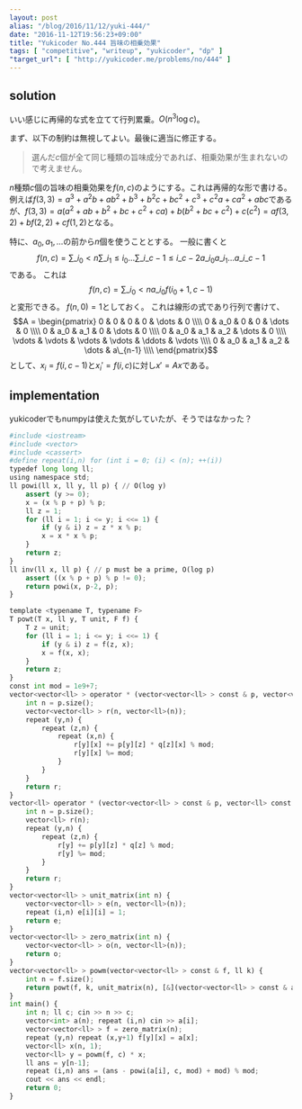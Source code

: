 ```yaml
---
layout: post
alias: "/blog/2016/11/12/yuki-444/"
date: "2016-11-12T19:56:23+09:00"
title: "Yukicoder No.444 旨味の相乗効果"
tags: [ "competitive", "writeup", "yukicoder", "dp" ]
"target_url": [ "http://yukicoder.me/problems/no/444" ]
---
```


## solution

いい感じに再帰的な式を立てて行列累乗。$O(n^3\log c)$。

まず、以下の制約は無視してよい。最後に適当に修正する。

>   選んだ$c$個が全て同じ種類の旨味成分であれば、相乗効果が生まれないので考えません。

$n$種類$c$個の旨味の相乗効果を$f(n,c)$のようにする。これは再帰的な形で書ける。
例えば$f(3,3) = a^3 + a^2b + ab^2 + b^3 + b^2c + bc^2 + c^3 + c^2a + ca^2 + abc$であるが、$f(3,3) = a(a^2 + ab + b^2 + bc + c^2 + ca) + b(b^2 + bc + c^2) + c(c^2) = af(3,2) + bf(2,2) + cf(1,2)$となる。

特に、$a_0, a_1, \dots$の前から$n$個を使うこととする。
一般に書くと$$f(n,c) = \sum\_{i_0 \lt n} \sum\_{i_1 \le i_0} \dots \sum\_{i\_{c-1} \le i\_{c-2}} a\_{i_0} a\_{i_1} \dots a\_{i\_{c-1}}$$である。
これは$$f(n,c) = \sum\_{i_0 \lt n} a\_{i_0} f(i_0+1, c-1)$$と変形できる。
$f(n,0) = 1$としておく。
これは線形の式であり行列で書けて、$$A = \begin{pmatrix}
0 & 0 & 0 & 0 & \dots & 0 \\\\
0 & a_0 & 0 & 0 & \dots & 0 \\\\
0 & a_0 & a_1 & 0 & \dots & 0 \\\\
0 & a_0 & a_1 & a_2 & \dots & 0 \\\\
\vdots & \vdots & \vdots & \vdots & \ddots & \vdots \\\\
0 & a_0 & a_1 & a_2 & \dots & a\_{n-1} \\\\
\end{pmatrix}$$として、$x_i = f(i, c-1)$と$x_i' = f(i, c)$に対し$x' = Ax$である。


## implementation

yukicoderでもnumpyは使えた気がしていたが、そうではなかった？

``` python
#include <iostream>
#include <vector>
#include <cassert>
#define repeat(i,n) for (int i = 0; (i) < (n); ++(i))
typedef long long ll;
using namespace std;
ll powi(ll x, ll y, ll p) { // O(log y)
    assert (y >= 0);
    x = (x % p + p) % p;
    ll z = 1;
    for (ll i = 1; i <= y; i <<= 1) {
        if (y & i) z = z * x % p;
        x = x * x % p;
    }
    return z;
}
ll inv(ll x, ll p) { // p must be a prime, O(log p)
    assert ((x % p + p) % p != 0);
    return powi(x, p-2, p);
}

template <typename T, typename F>
T powt(T x, ll y, T unit, F f) {
    T z = unit;
    for (ll i = 1; i <= y; i <<= 1) {
        if (y & i) z = f(z, x);
        x = f(x, x);
    }
    return z;
}
const int mod = 1e9+7;
vector<vector<ll> > operator * (vector<vector<ll> > const & p, vector<vector<ll> > const & q) {
    int n = p.size();
    vector<vector<ll> > r(n, vector<ll>(n));
    repeat (y,n) {
        repeat (z,n) {
            repeat (x,n) {
                r[y][x] += p[y][z] * q[z][x] % mod;
                r[y][x] %= mod;
            }
        }
    }
    return r;
}
vector<ll> operator * (vector<vector<ll> > const & p, vector<ll> const & q) {
    int n = p.size();
    vector<ll> r(n);
    repeat (y,n) {
        repeat (z,n) {
            r[y] += p[y][z] * q[z] % mod;
            r[y] %= mod;
        }
    }
    return r;
}
vector<vector<ll> > unit_matrix(int n) {
    vector<vector<ll> > e(n, vector<ll>(n));
    repeat (i,n) e[i][i] = 1;
    return e;
}
vector<vector<ll> > zero_matrix(int n) {
    vector<vector<ll> > o(n, vector<ll>(n));
    return o;
}
vector<vector<ll> > powm(vector<vector<ll> > const & f, ll k) {
    int n = f.size();
    return powt(f, k, unit_matrix(n), [&](vector<vector<ll> > const & a, vector<vector<ll> > const & b) { return a * b; });
}
int main() {
    int n; ll c; cin >> n >> c;
    vector<int> a(n); repeat (i,n) cin >> a[i];
    vector<vector<ll> > f = zero_matrix(n);
    repeat (y,n) repeat (x,y+1) f[y][x] = a[x];
    vector<ll> x(n, 1);
    vector<ll> y = powm(f, c) * x;
    ll ans = y[n-1];
    repeat (i,n) ans = (ans - powi(a[i], c, mod) + mod) % mod;
    cout << ans << endl;
    return 0;
}
```
